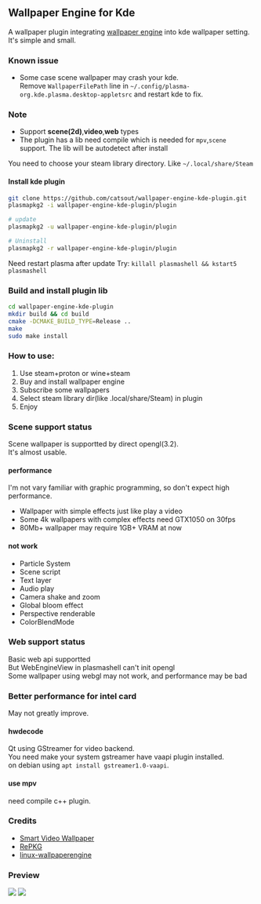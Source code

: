 ## Wallpaper Engine for Kde
A wallpaper plugin integrating [wallpaper engine](https://store.steampowered.com/app/431960/Wallpaper_Engine) into kde wallpaper setting.  
It's simple and small.  

### Known issue
- Some case scene wallpaper may crash your kde.  
  Remove `WallpaperFilePath` line in `~/.config/plasma-org.kde.plasma.desktop-appletsrc` and restart kde to fix.  

### Note
- Support **scene(2d)**,**video**,**web** types
- The plugin has a lib need compile which is needed for `mpv`,`scene` support. 
The lib will be autodetect after install

You need to choose your steam library directory. Like `~/.local/share/Steam`  

#### Install kde plugin
```sh
git clone https://github.com/catsout/wallpaper-engine-kde-plugin.git
plasmapkg2 -i wallpaper-engine-kde-plugin/plugin

# update
plasmapkg2 -u wallpaper-engine-kde-plugin/plugin

# Uninstall
plasmapkg2 -r wallpaper-engine-kde-plugin/plugin
```
Need restart plasma after update
Try: `killall plasmashell && kstart5 plasmashell`

### Build and install plugin lib
```sh
cd wallpaper-engine-kde-plugin
mkdir build && cd build
cmake -DCMAKE_BUILD_TYPE=Release ..
make
sudo make install
```

### How to use:
1. Use steam+proton or wine+steam
2. Buy and install wallpaper engine
3. Subscribe some wallpapers  
4. Select steam library dir(like .local/share/Steam) in plugin
5. Enjoy

### Scene support status
Scene wallpaper is supportted by direct opengl(3.2).  
It's almost usable.  
#### performance
I'm not vary familiar with graphic programming, so don't expect high performance.  
- Wallpaper with simple effects just like play a video  
- Some 4k wallpapers with complex effects need GTX1050 on 30fps  
- 80Mb+ wallpaper may require 1GB+ VRAM at now
#### not work
- Particle System   
- Scene script  
- Text layer  
- Audio play
- Camera shake and zoom  
- Global bloom effect  
- Perspective renderable  
- ColorBlendMode  

### Web support status
Basic web api supportted  
But WebEngineView in plasmashell can't init opengl  
Some wallpaper using webgl may not work, and performance may be bad   


### Better performance for intel card
May not greatly improve.  
#### hwdecode
Qt using GStreamer for video backend.  
You need make your system gstreamer have vaapi plugin installed.  
on debian using `apt install gstreamer1.0-vaapi`.   

#### use mpv 
need compile c++ plugin.

### Credits

- [Smart Video Wallpaper](https://store.kde.org/p/1316299/)     
- [RePKG](https://github.com/notscuffed/repkg)                  
- [linux-wallpaperengine](https://github.com/Almamu/linux-wallpaperengine)                                                                                                                                                                                                                                             

### Preview
![](https://cdn.pling.com/img/9/e/6/1/e77349a442e38812aa443a34de2f1488b4611d1f190b7432b081bd18fb6b2e0371eb.jpg)
![](https://cdn.pling.com/img/0/e/e/9/23b2aefba63630c7eb723afc202cdaaa2809d32d8a2ddca03b9fec8f82de62d721cd.jpg)
